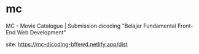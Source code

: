 # mc
MC - Movie Catalogue | Submission dicoding "Belajar Fundamental Front-End Web Development"

site: https://mc-dicoding-bffewd.netlify.app/dist
